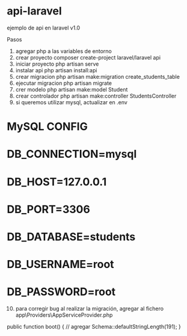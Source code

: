 # api-laravel
ejemplo de api en laravel v1.0

Pasos
1. agregar php a las variables de entorno
2. crear proyecto
    composer create-project laravel/laravel api
3. iniciar proyecto
    php artisan serve
4. instalar api
    php artisan install:api
5. crear migracion
    php artisan make:migration create_students_table
6. ejecutar migracion
    php artisan migrate
7. crer modelo
    php artisan make:model Student
8. crear controlador
    php artisan make:controller StudentsController    
9. si queremos utilizar mysql, actualizar en .env
# MySQL CONFIG
# DB_CONNECTION=mysql
# DB_HOST=127.0.0.1
# DB_PORT=3306
# DB_DATABASE=students
# DB_USERNAME=root
# DB_PASSWORD=root    


10. para corregir bug al realizar la migración, agregar al fichero app\Providers\AppServiceProvider.php 

 public function boot()
    {
        // agregar
         Schema::defaultStringLength(191);
    }

